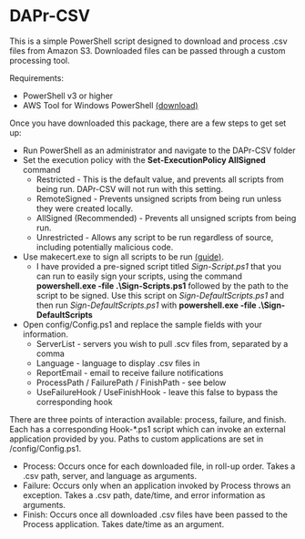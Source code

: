 # DAPr-CSV
This is a simple PowerShell script designed to download and process .csv files from Amazon S3. Downloaded files can be passed through a custom processing tool.

Requirements:
- PowerShell v3 or higher
- AWS Tool for Windows PowerShell [(download)](http://aws.amazon.com/powershell/)

Once you have downloaded this package, there are a few steps to get set up:   
- Run PowerShell as an administrator and navigate to the DAPr-CSV folder     
- Set the execution policy with the **Set-ExecutionPolicy AllSigned** command   
    - Restricted - This is the default value, and prevents all scripts from being run. DAPr-CSV will not run with this setting.   
    - RemoteSigned - Prevents unsigned scripts from being run unless they were created locally.
    - AllSigned (Recommended) - Prevents all unsigned scripts from being run.   
    - Unrestricted - Allows any script to be run regardless of source, including potentially malicious code. 
- Use makecert.exe to sign all scripts to be run     [(guide)](http://www.hanselman.com/blog/SigningPowerShellScripts.aspx).
    - I have provided a pre-signed script titled *Sign-Script.ps1* that you can run to easily sign your scripts, using the command **powershell.exe -file .\Sign-Scripts.ps1** followed by the path to the script to be signed. Use this script on *Sign-DefaultScripts.ps1* and then run *Sign-DefaultScripts.ps1* with **powershell.exe -file .\Sign-DefaultScripts**   
- Open config/Config.ps1 and replace the sample fields with your information.  
    - ServerList - servers you wish to pull .scv files from, separated by a comma
    - Language - language to display .csv files in
    - ReportEmail - email to receive failure notifications
    - ProcessPath / FailurePath / FinishPath - see below
    - UseFailureHook / UseFinishHook - leave this false to bypass the corresponding hook  

There are three points of interaction available: process, failure, and finish. Each has a corresponding Hook-*.ps1 script which can invoke an external application provided by you. Paths to custom applications are set in /config/Config.ps1.
- Process: Occurs once for each downloaded file, in roll-up order. Takes a .csv path, server, and language as arguments.
- Failure: Occurs only when an application invoked by Process throws an exception. Takes a .csv path, date/time, and error information as arguments. 
- Finish: Occurs once all downloaded .csv files have been passed to the Process application. Takes date/time as an argument.